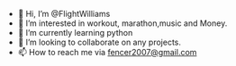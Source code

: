 - 👋 Hi, I’m @FlightWilliams
- 👀 I’m interested in workout, marathon,music and Money.
- 🌱 I’m currently learning python
- 💞️ I’m looking to collaborate on any projects.
- 📫 How to reach me via fencer2007@gmail.com

<!---
FlightWilliams/FlightWilliams is a ✨ special ✨ repository because its `README.md` (this file) appears on your GitHub profile.
You can click the Preview link to take a look at your changes.
--->
